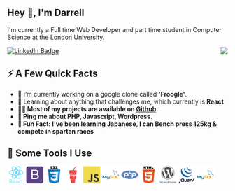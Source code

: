 <h2>Hey 👋, I'm Darrell</a></h2>
<p>I'm currently a Full time Web Developer and part time student in Computer Science at the London University.</p>
<a href="https://www.linkedin.com/in/dlfitness/"><img src="https://img.shields.io/badge/-@serbis-0077B5?style=flat-square&amp;labelColor=0077B5&amp;logo=LinkedIn&amp;link=https://www.linkedin.com/in/serbis/" alt="LinkedIn Badge"></a>
<img align="right" src="https://media1.giphy.com/media/13HgwGsXF0aiGY/giphy.gif" />
<h2>⚡️ A Few Quick Facts</h2>
<ul>
<li>🔭 I’m currently working on a google clone called <strong>'Froogle'</strong></a>.</li>
<li>🧐 Learning about anything that challenges me, which currently is <strong>React</strong</li>
<li>👨‍💻 Most of my projects are available on <a href="https://github.com/Kreceo">Github</a>.</li>
<li>💬 Ping me about <strong>PHP, Javascript, Wordpress</strong>.</li>
<li>🎉 Fun Fact: I've been learning Japanese, I can Bench press 125kg & compete in spartan races</li>
</ul>

<h2>🚀 Some Tools I Use</h2>
<p align="left">
<img src="https://raw.githubusercontent.com/devicons/devicon/master/icons/react/react-original-wordmark.svg" alt="react" width="40" height="40" />
<img src="https://raw.githubusercontent.com/devicons/devicon/master/icons/bootstrap/bootstrap-plain.svg" alt="bootstrap" width="40" height="40" />
<img src="https://raw.githubusercontent.com/devicons/devicon/master/icons/css3/css3-original-wordmark.svg" alt="css3" width="40" height="40" />
<img src="https://raw.githubusercontent.com/devicons/devicon/master/icons/gulp/gulp-plain.svg" alt="gulp" width="40" height="40" />
<img src="https://raw.githubusercontent.com/devicons/devicon/master/icons/javascript/javascript-original.svg" alt="javascript" width="40" height="40" />
<img src="https://raw.githubusercontent.com/devicons/devicon/master/icons/mysql/mysql-original-wordmark.svg" alt="mysql" width="40" height="40" />
<img src="https://raw.githubusercontent.com/devicons/devicon/master/icons/php/php-plain.svg" alt="php" width="40" height="40" />
  <img src="https://raw.githubusercontent.com/devicons/devicon/master/icons/html5/html5-original-wordmark.svg" alt="html5" width="40" height="40" />
  <img src="https://raw.githubusercontent.com/devicons/devicon/master/icons/wordpress/wordpress-original.svg" alt="wordpress" width="40" height="40" />
    <img src="https://raw.githubusercontent.com/devicons/devicon/master/icons/jquery/jquery-original-wordmark.svg" alt="html5" width="40" height="40" />
  <img src="https://raw.githubusercontent.com/devicons/devicon/master/icons/mysql/mysql-original-wordmark.svg" alt="mysql" width="40" height="40" />

</p>
